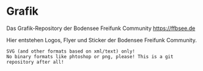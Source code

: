 # Grafik
Das Grafik-Repository der Bodensee Freifunk Community https://ffbsee.de

Hier entstehen Logos, Flyer und Sticker der Bodensee Freifunk Community.


```
SVG (and other formats based on xml/text) only!
No binary formats like phtoshop or png, please! This is a git repository after all!

```

